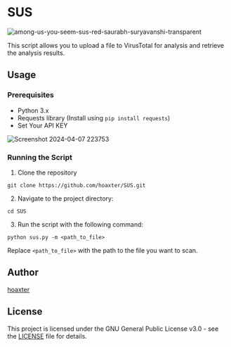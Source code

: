 # SUS

![among-us-you-seem-sus-red-saurabh-suryavanshi-transparent](https://github.com/hoaxter/SUS/assets/141468297/9af018c8-03bf-460e-b526-50db7fa76fa3)

This script allows you to upload a file to VirusTotal for analysis and retrieve the analysis results.

## Usage

### Prerequisites

- Python 3.x
- Requests library (Install using `pip install requests`)
- Set Your API KEY
  
 ![Screenshot 2024-04-07 223753](https://github.com/hoaxter/SUS/assets/141468297/17ee9a3c-7048-4ce7-8a53-a04d3213bad3)


### Running the Script

1. Clone the repository
```
git clone https://github.com/hoaxter/SUS.git
```

2. Navigate to the project directory:
```
cd SUS
```

3. Run the script with the following command:
```
python sus.py -m <path_to_file>
```

Replace `<path_to_file>` with the path to the file you want to scan.

## Author

[hoaxter](https://github.com/hoaxter)

## License

This project is licensed under the GNU General Public License v3.0 - see the [LICENSE](LICENSE) file for details.

